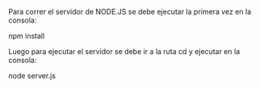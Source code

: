Para correr el servidor de NODE.JS se debe ejecutar la primera vez en la consola:

npm install

Luego para ejecutar el servidor se debe ir a la ruta cd  y ejecutar en la consola:

node server.js